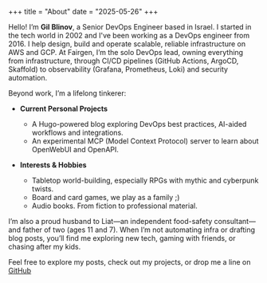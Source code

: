 +++
title = "About"
date = "2025-05-26"
+++

Hello! I’m **Gil Blinov**, a Senior DevOps Engineer based in Israel. I started in the tech world in 2002 and I've been working as a DevOps engineer from 2016. I help design, build and operate scalable, reliable infrastructure on AWS and GCP. At Fairgen, I’m the solo DevOps lead, owning everything from infrastructure, through CI/CD pipelines (GitHub Actions, ArgoCD, Skaffold) to observability (Grafana, Prometheus, Loki) and security automation.

Beyond work, I’m a lifelong tinkerer:

- **Current Personal Projects**  
  - A Hugo-powered blog exploring DevOps best practices, AI-aided workflows and integrations.  
  - An experimental MCP (Model Context Protocol) server to learn about OpenWebUI and OpenAPI.

- **Interests & Hobbies**  
  - Tabletop world-building, especially RPGs with mythic and cyberpunk twists.  
  - Board and card games, we play as a family ;)
  - Audio books. From fiction to professional material.

I’m also a proud husband to Liat—an independent food-safety consultant—and father of two (ages 11 and 7). When I’m not automating infra or drafting blog posts, you’ll find me exploring new tech, gaming with friends, or chasing after my kids.

Feel free to explore my posts, check out my projects, or drop me a line on [GitHub](https://github.com/BelKirill)


